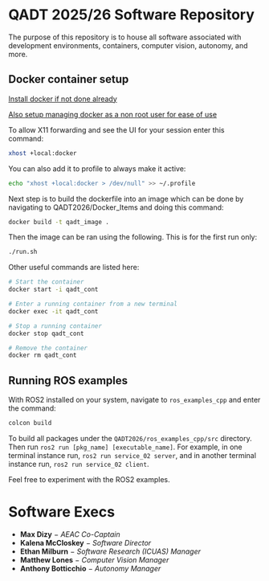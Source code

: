 # QADT 2025/26 Software Repository

The purpose of this repository is to house all software associated with development environments, containers, computer vision, autonomy, and more.

## Docker container setup

[Install docker if not done already](https://docs.docker.com/engine/install/ubuntu/)

[Also setup managing docker as a non root user for ease of use](https://docs.docker.com/engine/install/linux-postinstall/#manage-docker-as-a-non-root-user)

To allow X11 forwarding and see the UI for your session enter this command:

```bash
xhost +local:docker
```

You can also add it to profile to always make it active:

```bash
echo "xhost +local:docker > /dev/null" >> ~/.profile
```

Next step is to build the dockerfile into an image which can be done by navigating to QADT2026/Docker_Items and doing this command:

```bash
docker build -t qadt_image .
```

Then the image can be ran using the following. This is for the first run only:
```bash
./run.sh
```

Other useful commands are listed here:
```bash
# Start the container
docker start -i qadt_cont

# Enter a running container from a new terminal
docker exec -it qadt_cont

# Stop a running container
docker stop qadt_cont

# Remove the container
docker rm qadt_cont
```

## Running ROS examples

With ROS2 installed on your system, navigate to `ros_examples_cpp` and enter the command:

```bash
colcon build
```

To build all packages under the `QADT2026/ros_examples_cpp/src` directory. Then run `ros2 run [pkg_name] [executable_name]`. For example, in one terminal instance run, `ros2 run service_02 server`, and in another terminal instance run, `ros2 run service_02 client`.

Feel free to experiment with the ROS2 examples.

# Software Execs

- **Max Dizy** $-$ *AEAC Co-Captain*
- **Kalena McCloskey** $-$ *Software Director*
- **Ethan Milburn** $-$ *Software Research (ICUAS) Manager*
- **Matthew Lones** $-$ *Computer Vision Manager*
- **Anthony Botticchio** $-$ *Autonomy Manager*
